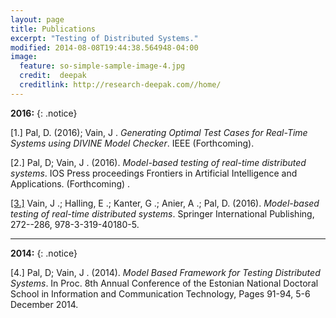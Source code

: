 ```yaml
---
layout: page
title: Publications
excerpt: "Testing of Distributed Systems."
modified: 2014-08-08T19:44:38.564948-04:00
image:
  feature: so-simple-sample-image-4.jpg
  credit:  deepak
  creditlink: http://research-deepak.com//home/
---
```


**2016:** 
{: .notice}

[1.] Pal, D. (2016); Vain, J . *Generating Optimal Test Cases for Real-Time Systems using DIVINE
	 Model Checker*. IEEE (Forthcoming).

[2.] Pal, D; Vain, J . (2016). *Model-based testing of real-time distributed systems*. IOS Press
     proceedings Frontiers in Artificial Intelligence and Applications. (Forthcoming) .

[[3.]](http://link.springer.com/chapter/10.1007/978-3-319-40180-5_19) Vain, J .; Halling, E .; Kanter, G .; Anier, A .; Pal, D. (2016). *Model-based testing of real-time 
	                                                                  distributed systems*. Springer International Publishing, 272--286, 978-3-319-40180-5. 

---

**2014:** 
{: .notice}


[4.] Pal, D; Vain, J . (2014). *Model Based Framework for Testing Distributed Systems*. In Proc. 8th
	 Annual Conference of the Estonian National Doctoral School in Information and Communication Technology, Pages 91-94, 5-6 December 2014.



